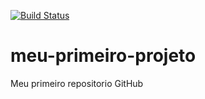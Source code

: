 [![Build Status](https://travis-ci.org/lucianobcardoso/meu-primeiro-projeto.svg?branch=master)](https://travis-ci.org/lucianobcardoso/meu-primeiro-projeto)
# meu-primeiro-projeto
Meu primeiro repositorio GitHub
